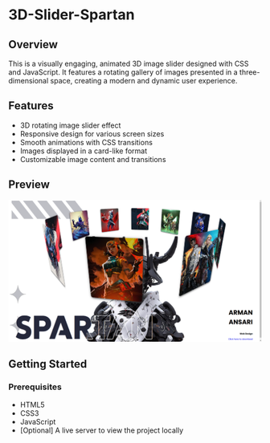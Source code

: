 ﻿# 3D-Slider-Spartan


## Overview
This is a visually engaging, animated 3D image slider designed with CSS and JavaScript. It features a rotating gallery of images presented in a three-dimensional space, creating a modern and dynamic user experience.

## Features
- 3D rotating image slider effect
- Responsive design for various screen sizes
- Smooth animations with CSS transitions
- Images displayed in a card-like format
- Customizable image content and transitions

## Preview
![Slider Screenshot](images/Screenshot.png)

## Getting Started

### Prerequisites
- HTML5
- CSS3
- JavaScript
- [Optional] A live server to view the project locally
